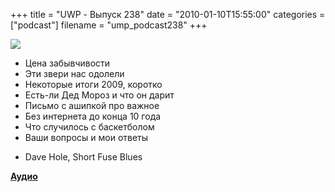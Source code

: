 +++
title = "UWP - Выпуск 238"
date = "2010-01-10T15:55:00"
categories = ["podcast"]
filename = "ump_podcast238"
+++

![](https://podcast.umputun.com/images/uwp/uwp238.jpg)


- Цена забывчивости
- Эти звери нас одолели
- Некоторые итоги 2009, коротко
- Есть-ли Дед Мороз и что он дарит
- Письмо с ашипкой про важное
- Без интернета до конца 10 года
- Что случилось с баскетболом
- Ваши вопросы и мои ответы


* Dave Hole, Short Fuse Blues

[**Аудио**](http://archive.rucast.net/uwp/media/ump_podcast238.mp3)
<audio src="http://archive.rucast.net/uwp/media/ump_podcast238.mp3" preload="none">
